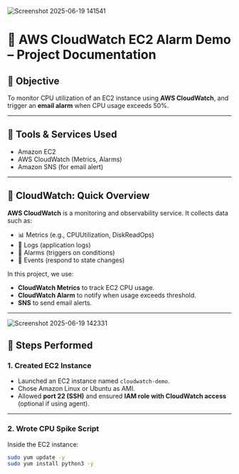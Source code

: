 
![Screenshot 2025-06-19 141541](https://github.com/user-attachments/assets/26769243-8776-42c6-9871-2eb8f026b15a)


# 🧠 AWS CloudWatch EC2 Alarm Demo – Project Documentation

## 📌 Objective
To monitor CPU utilization of an EC2 instance using **AWS CloudWatch**, and trigger an **email alarm** when CPU usage exceeds 50%.

---

## 🔧 Tools & Services Used
- Amazon EC2
- AWS CloudWatch (Metrics, Alarms)
- Amazon SNS (for email alert)

---

## 📝 CloudWatch: Quick Overview

**AWS CloudWatch** is a monitoring and observability service. It collects data such as:

- 📊 Metrics (e.g., CPUUtilization, DiskReadOps)
- 📄 Logs (application logs)
- 🚨 Alarms (triggers on conditions)
- 🧠 Events (respond to state changes)

In this project, we use:
- **CloudWatch Metrics** to track EC2 CPU usage.
- **CloudWatch Alarm** to notify when usage exceeds threshold.
- **SNS** to send email alerts.

---
![Screenshot 2025-06-19 142331](https://github.com/user-attachments/assets/ccff6be4-1063-464d-8f3b-a345e2e95f89)

## 🔨 Steps Performed

### 1. **Created EC2 Instance**
- Launched an EC2 instance named `cloudwatch-demo`.
- Chose Amazon Linux or Ubuntu as AMI.
- Allowed **port 22 (SSH)** and ensured **IAM role with CloudWatch access** (optional if using agent).

---

### 2. **Wrote CPU Spike Script**
Inside the EC2 instance:
```bash
sudo yum update -y
sudo yum install python3 -y

